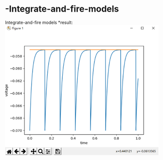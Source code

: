 # -Integrate-and-fire-models
 Integrate-and-fire models
 *result:
![](https://github.com/lslynf/-Integrate-and-fire-models/blob/master/result/result.png)
